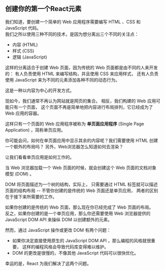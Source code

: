 ## 创建你的第一个React元素

我们知道，要创建一个简单的 Web 应用程序需要编写 HTML 、CSS 和 JavaScript 代码。    
我们之所以使用三种不同的技术，是因为想分离出三个不同的关注点：     

 - 内容 (HTML)
 - 样式 (CSS)
 - 逻辑 (JavaScript)

这样的分离适合于创建 Web 页面，因为传统的 Web 页面都是由不同的人来开发的：
有人负责使用 HTML 来编写结构，并且使用 CSS 来应用样式，
还有人负责使用 JavaScript 来为不同的元素添加各种不同的动态行为。    

这是一种以内容为中心的开发方式。    

现如今，我们通常不再认为网站就是网页的集合。
相反，我们构建的 Web 应用可能只有一个页面，
这个页面不再是简单地把内容进行布局排列，它已经成为了 Web 应用的容器。  

这样只有一个页面的 Web 应用程序被称为 **单页面应用程序** (Single Page Application) ，简称单页应用。  

你可能会问，如何在单页面应用中显示其余的内容呢？我们需要使用 HTML 创建一个额外的布局吗？
另外，Web浏览器怎么知道如何去渲染？  

让我们看看单页应用是如何工作的。  

当 Web 浏览器加载一个 Web 页面的时候，就会创建这个 Web 页面的文档对象模型 (DOM) 。  

DOM 将页面描述为一个树的结构，实际上，
只需要通过 HTML 标签就可以描述页面的结构布局 -- 不管你创建的是传统的 Web 页面还是单页应用，
两者的区别在于接下来所需要的工作。  

如果你创建的是传统的 Web 页面，那么现在你已经完成了 Web 页面的布局。  
反之，如果你创建的是一个单页应用，那么你还需要使用 Web 浏览器提供的
JavaScript DOM API 来操纵 DOM 以创建额外的元素。  

然而，通过 JavaScript 操作或更改 DOM 有两个问题：  

 - 如果你决定直接使用原生的 JavaScript DOM API ，那么编程的风格就很重要，
 这样的编程风格会导致代码库变得难以维护。
 - DOM 的更改是很慢的，不像其他 JavaScript 代码可以很快优化。

幸运的是，React 为我们解决了这两个问题。

